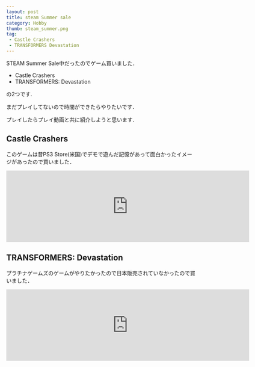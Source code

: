 ```yaml
---
layout: post
title: steam Summer sale
category: Hobby
thumb: steam_summer.png
tag:
 - Castle Crashers
 - TRANSFORMERS Devastation
---
```


STEAM Summer Sale中だったのでゲーム買いました．

 * Castle Crashers
 * TRANSFORMERS: Devastation

の2つです.

まだプレイしてないので時間ができたらやりたいです．

プレイしたらプレイ動画と共に紹介しようと思います．

## Castle Crashers

このゲームは昔PS3 Store(米国)でデモで遊んだ記憶があって面白かったイメージがあったので買いました．

<iframe src="http://store.steampowered.com/widget/204360/16675/" frameborder="0" width="646" height="190"></iframe>

## TRANSFORMERS: Devastation

プラチナゲームズのゲームがやりたかったので日本販売されていなかったので買いました．

<iframe src="http://store.steampowered.com/widget/338930/56600/" frameborder="0" width="646" height="190"></iframe>
